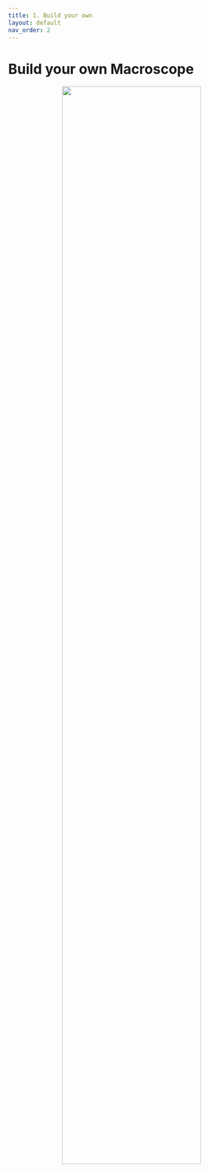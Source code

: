 ```yaml
---
title: 1. Build your own
layout: default
nav_order: 2
---
```


# Build your own Macroscope
<p align="center">
    <img src="../custom_assets/images/macroscope_3d_parts.png" width="75%">
</p>